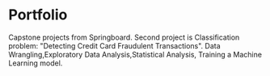 # Portfolio
Capstone projects from Springboard.
Second project is Classification problem: "Detecting Credit Card Fraudulent Transactions". Data Wrangling,Exploratory Data Analysis,Statistical Analysis, Training a Machine Learning model.
